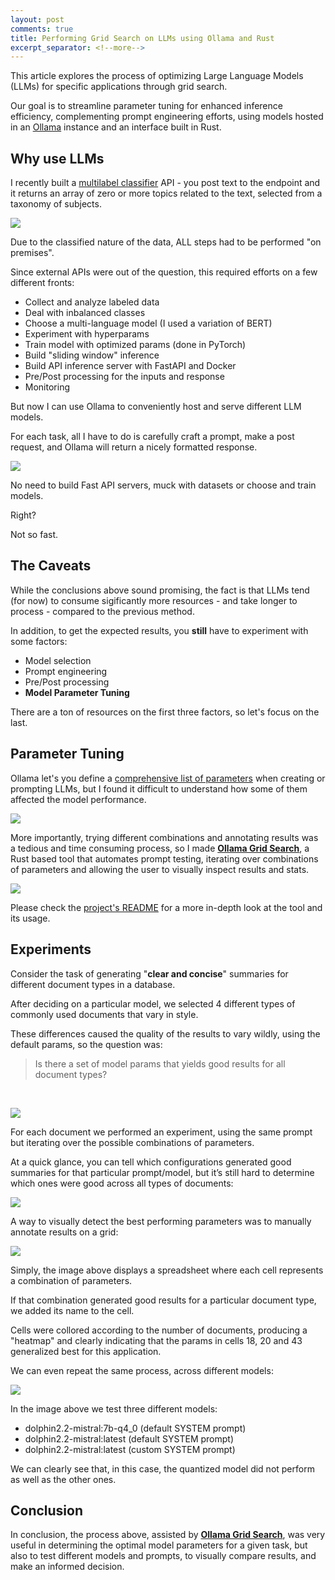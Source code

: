 ```yaml
---
layout: post
comments: true
title: Performing Grid Search on LLMs using Ollama and Rust
excerpt_separator: <!--more-->
---
```


This article explores the process of optimizing Large Language Models (LLMs) for specific applications through grid search.

Our goal is to streamline parameter tuning for enhanced inference efficiency, complementing prompt engineering efforts, using models hosted in an [Ollama](https://www.ollama.ai) instance and an interface built in Rust.

<!--more-->

## Why use LLMs

I recently built a [multilabel classifier](https://en.wikipedia.org/wiki/Multi-label_classification) API - you post text to the endpoint and it returns an array of zero or more topics related to the text, selected from a taxonomy of subjects.

![](https://github.com/dezoito/dezoito.github.io/blob/master/public/images/grid-multilabel-classifier_n.png?raw=true)

Due to the classified nature of the data, ALL steps had to be performed "on premises".

Since external APIs were out of the question, this required efforts on a few different fronts:

- Collect and analyze labeled data
- Deal with inbalanced classes
- Choose a multi-language model (I used a variation of BERT)
- Experiment with hyperparams
- Train model with optimized params (done in PyTorch)
- Build "sliding window" inference
- Build API inference server with FastAPI and Docker
- Pre/Post processing for the inputs and response
- Monitoring

But now I can use Ollama to conveniently host and serve different LLM models.

For each task, all I have to do is carefully craft a prompt, make a post request, and Ollama will return a nicely formatted response.

![](https://github.com/dezoito/dezoito.github.io/blob/master/public/images/grid-llm-service.png?raw=true)

No need to build Fast API servers, muck with datasets or choose and train models.

Right?

Not so fast.

## The Caveats

While the conclusions above sound promising, the fact is that LLMs tend (for now) to consume sigificantly more resources - and take longer to process - compared to the previous method.

In addition, to get the expected results, you **still** have to experiment with some factors:

- Model selection
- Prompt engineering
- Pre/Post processing
- **Model Parameter Tuning**

There are a ton of resources on the first three factors, so let's focus on the last.

## Parameter Tuning

Ollama let's you define a [comprehensive list of parameters](https://github.com/jmorganca/ollama/blob/main/docs/modelfile.md#parameter) when creating or prompting LLMs, but I found it difficult to understand how some of them affected the model performance.

![](https://github.com/dezoito/dezoito.github.io/blob/master/public/images/grid-ollama-params.png?raw=true)

More importantly, trying different combinations and annotating results was a tedious and time consuming process, so I made **[Ollama Grid Search](https://github.com/dezoito/ollama-grid-search)**, a Rust based tool that automates prompt testing, iterating over combinations of parameters and allowing the user to visually inspect results and stats.

![](https://github.com/dezoito/dezoito.github.io/blob/master/public/images/grid-tool-view.png?raw=true)

Please check the [project's README](https://github.com/dezoito/ollama-grid-search) for a more in-depth look at the tool and its usage.

## Experiments

Consider the task of generating "**clear and concise**" summaries for different document types in a database.

After deciding on a particular model, we selected 4 different types of commonly used documents that vary in style.

These differences caused the quality of the results to vary wildly, using the default params, so the question was:

<blockquote>
Is there a set of model params that yields good results for all document types?
</blockquote><br/>

![](https://github.com/dezoito/dezoito.github.io/blob/master/public/images/grid-script-params.png?raw=true)

For each document we performed an experiment, using the same prompt but iterating over the possible combinations of parameters.

At a quick glance, you can tell which configurations generated good summaries for that particular prompt/model, but it’s still hard to determine which ones were good across all types of documents:

![](https://github.com/dezoito/dezoito.github.io/blob/master/public/images/grid-results.png?raw=true)

A way to visually detect the best performing parameters was to manually annotate results on a grid:

![](https://github.com/dezoito/dezoito.github.io/blob/master/public/images/grid-spreadsheet.png?raw=true)

Simply, the image above displays a spreadsheet where each cell represents a combination of parameters.

If that combination generated good results for a particular document type, we added its name to the cell.

Cells were collored according to the number of documents, producing a "heatmap" and clearly indicating that the params in cells 18, 20 and 43 generalized best for this application.

We can even repeat the same process, across different models:

![](https://github.com/dezoito/dezoito.github.io/blob/master/public/images/grid-spreadsheets.png?raw=true)

In the image above we test three different models:

- dolphin2.2-mistral:7b-q4_0 (default SYSTEM prompt)
- dolphin2.2-mistral:latest (default SYSTEM prompt)
- dolphin2.2-mistral:latest (custom SYSTEM prompt)

We can clearly see that, in this case, the quantized model did not perform as well as the other ones.

## Conclusion

In conclusion, the process above, assisted by **[Ollama Grid Search](https://github.com/dezoito/ollama-grid-search)**, was very useful in determining the optimal model parameters for a given task, but also to test different models and prompts, to visually compare results, and make an informed decision.
